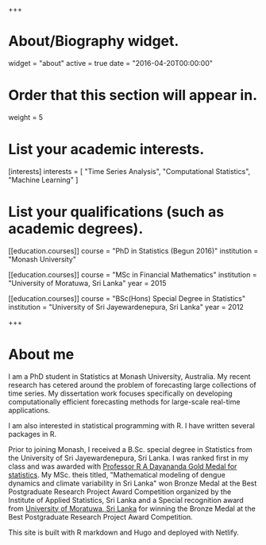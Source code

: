 +++
# About/Biography widget.
widget = "about"
active = true
date = "2016-04-20T00:00:00"

# Order that this section will appear in.
weight = 5

# List your academic interests.
[interests]
  interests = [
    "Time Series Analysis",
    "Computational Statistics",
    "Machine Learning"
  ]

# List your qualifications (such as academic degrees).
[[education.courses]]
  course = "PhD in Statistics (Begun 2016)"
  institution = "Monash University"

[[education.courses]]
  course = "MSc in Financial Mathematics"
  institution = "University of Moratuwa, Sri Lanka"
  year = 2015

[[education.courses]]
  course = "BSc(Hons) Special Degree in Statistics"
  institution = "University of Sri Jayewardenepura, Sri Lanka"
  year = 2012
 
+++

# About me

I am a PhD student in Statistics at Monash University, Australia. My recent research has cetered around the problem of forecasting large collections of time series. My dissertation work focuses specifically on developing computationally efficient forecasting methods for large-scale real-time applications. 

I am also interested in statistical programming with R. I have written several  packages in R. 

Prior to joining Monash, I received a B.Sc. special degree in Statistics from the University of Sri Jayewardenepura, Sri Lanka. I was ranked first in my class and was awarded with [Professor R A Dayananda Gold Medal for statistics](http://science.sjp.ac.lk/scholarships/). My MSc. theis titled, "Mathematical modeling of dengue dynamics and climate variability in Sri Lanka" won Bronze Medal at the Best Postgraduate Research Project Award Competition organized by the Institute of Applied Statistics, Sri Lanka and a Special recognition award from [University of Moratuwa, Sri Lanka](https://www.mrt.ac.lk/web/) for winning the Bronze Medal at the Best Postgraduate Research Project Award Competition.  

This site is built with R markdown and Hugo and deployed with Netlify.
